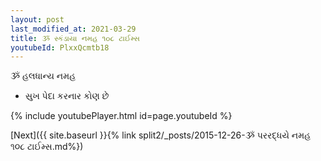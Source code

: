 ```yaml
---
layout: post
last_modified_at: 2021-03-29
title: ૐ સ્કંડાયા નમહ ૧૦૮ ટાઈમ્સ
youtubeId: PlxxQcmtb18
---
```

 
 
 ૐ હલધાન્ય નમહ  
 
 -  સુખ પેદા કરનાર કોણ છે 
 
  
 
  
 
 
 
 
 
 


{% include youtubePlayer.html id=page.youtubeId %}
 
[Next]({{ site.baseurl }}{% link  split2/_posts/2015-12-26-ૐ પરરદ્ધયે નમહ ૧૦૮ ટાઈમ્સ.md%})
 
